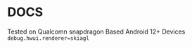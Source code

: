 

# DOCS

Tested on Qualcomn snapdragon Based Android 12+ Devices
<br>
`debug.hwui.renderer=skiagl`

